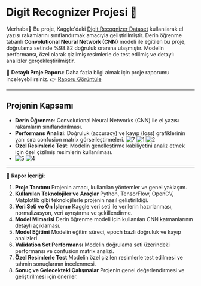 # Digit Recognizer Projesi 🎯

Merhaba👋 Bu proje, Kaggle'daki [Digit Recognizer Dataset](https://www.kaggle.com/competitions/digit-recognizer/data) kullanılarak el yazısı rakamlarını sınıflandırmak amacıyla geliştirilmiştir. Derin öğrenme tabanlı **Convolutional Neural Network (CNN)** modeli ile eğitilen bu proje, doğrulama setinde %98.82 doğruluk oranına ulaşmıştır. Modelin performansı, özel olarak çizilmiş resimlerle de test edilmiş ve detaylı analizler gerçekleştirilmiştir.

📄 **Detaylı Proje Raporu**: Daha fazla bilgi almak için proje raporumu inceleyebilirsiniz. 
👉 [Raporu Görüntüle](https://github.com/EfsunPeynirci/Yuksek_Duzey_Programlama_Odevi_Digit_Recognizer/blob/main/Rapor.pdf)

---

## Projenin Kapsamı
- **Derin Öğrenme**: Convolutional Neural Networks (CNN) ile el yazısı rakamların sınıflandırılması.  
- **Performans Analizi**: Doğruluk (accuracy) ve kayıp (loss) grafiklerinin yanı sıra confusion matrix görselleştirmeleri.
  ![7](https://github.com/user-attachments/assets/d4bba2ad-40f3-4433-aa96-065c41f1d1ef)
  ![1](https://github.com/user-attachments/assets/9722a56c-aa19-43d9-a2a8-ccfd88b24502)
  ![2](https://github.com/user-attachments/assets/f5aecdee-f25c-4e00-9b48-d6111b513284)
- **Özel Resimlerle Test**: Modelin genelleştirme kabiliyetini analiz etmek için özel çizilmiş resimlerin kullanılması.
- ![5](https://github.com/user-attachments/assets/73440123-9081-4c9b-9a32-94c001e435f5)
  ![4](https://github.com/user-attachments/assets/801a3d0e-be0a-40ed-a137-6d6992c70c63)

  
---

📂 **Rapor İçeriği**:
1. **Proje Tanıtımı** Projenin amacı, kullanılan yöntemler ve genel yaklaşım.
2. **Kullanılan Teknolojiler ve Araçlar** Python, TensorFlow, OpenCV, Matplotlib gibi teknolojilerle projenin nasıl geliştirildiği.
3. **Veri Seti ve Ön İşleme** Kaggle veri seti ile verilerin hazırlanması, normalizasyon, veri ayrıştırma ve şekillendirme.
4. **Model Mimarisi** Derin öğrenme modeli için kullanılan CNN katmanlarının detaylı açıklaması.
5. **Model Eğitimi** Modelin eğitim süreci, epoch bazlı doğruluk ve kayıp analizleri.
6. **Validation Set Performansı** Modelin doğrulama seti üzerindeki performansı ve confusion matrix analizi.
7. **Özel Resimlerle Test** Modelin özel çizilen resimlerle test edilmesi ve tahmin sonuçlarının incelenmesi.
8. **Sonuç ve Gelecekteki Çalışmalar** Projenin genel değerlendirmesi ve geliştirilmesi için öneriler.
